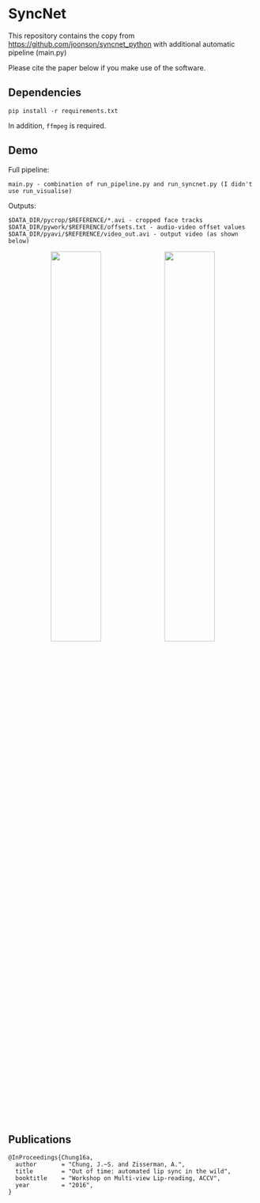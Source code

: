 # SyncNet

This repository contains the copy from https://github.com/joonson/syncnet_python with additional automatic pipeline (main.py) 

Please cite the paper below if you make use of the software. 

## Dependencies
```
pip install -r requirements.txt
```

In addition, `ffmpeg` is required.


## Demo


Full pipeline:
```
main.py - combination of run_pipeline.py and run_syncnet.py (I didn't use run_visualise)
```

Outputs:
```
$DATA_DIR/pycrop/$REFERENCE/*.avi - cropped face tracks
$DATA_DIR/pywork/$REFERENCE/offsets.txt - audio-video offset values
$DATA_DIR/pyavi/$REFERENCE/video_out.avi - output video (as shown below)
```
<p align="center">
  <img src="img/ex1.jpg" width="45%"/>
  <img src="img/ex2.jpg" width="45%"/>
</p>

## Publications
 
```
@InProceedings{Chung16a,
  author       = "Chung, J.~S. and Zisserman, A.",
  title        = "Out of time: automated lip sync in the wild",
  booktitle    = "Workshop on Multi-view Lip-reading, ACCV",
  year         = "2016",
}
```
